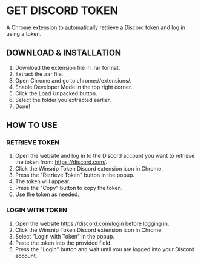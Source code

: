 # GET DISCORD TOKEN

A Chrome extension to automatically retrieve a Discord token and log in using a token.

## DOWNLOAD & INSTALLATION

1. Download the extension file in .rar format.
2. Extract the .rar file.
3. Open Chrome and go to chrome://extensions/.
4. Enable Developer Mode in the top right corner.
5. Click the Load Unpacked button.
6. Select the folder you extracted earlier.
7. Done!

## HOW TO USE
### RETRIEVE TOKEN

1. Open the website and log in to the Discord account you want to retrieve the token from: https://discord.com/.
2. Click the Winsnip Token Discord extension icon in Chrome.
3. Press the "Retrieve Token" button in the popup.
4. The token will appear.
5. Press the "Copy" button to copy the token.
6. Use the token as needed.

### LOGIN WITH TOKEN

1. Open the website https://discord.com/login before logging in.
2. Click the Winsnip Token Discord extension icon in Chrome.
3. Select "Login with Token" in the popup.
4. Paste the token into the provided field.
5. Press the "Login" button and wait until you are logged into your Discord account.
